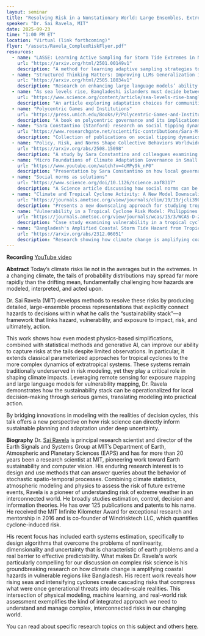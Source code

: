 ```yaml
---
layout: seminar
title: "Resolving Risk in a Nonstationary World: Large Ensembles, Extremes, and Sustainability"
speaker: "Dr. Sai Ravela, MIT"
date: 2025-09-23
time: "1:00 PM ET"
location: "Virtual (link forthcoming)"
flyer: "/assets/Ravela_ComplexRiskFlyer.pdf"
resources:
  - name: "LASSE: Learning Active Sampling for Storm Tide Extremes in Non-Stationary Climate Regimes"
    url: "https://arxiv.org/html/2501.00149v1"
    description: "A method for learning adaptive sampling strategies to better characterize storm tide extremes in changing climate regimes."
  - name: "Structured Thinking Matters: Improving LLMs Generalization in Causal Inference Tasks"
    url: "https://arxiv.org/html/2505.18034v1"
    description: "Research on enhancing large language models’ ability to generalize in causal inference through structured approaches."
  - name: "As sea levels rise, Bangladeshi islanders must decide between keeping the water out—or letting it in"
    url: "https://www.science.org/content/article/sea-levels-rise-bangladeshi-islanders-must-decide-between-keeping-water-out-or-letting"
    description: "An article exploring adaptation choices for communities in Bangladesh as sea levels rise."
  - name: "Polycentric Games and Institutions"
    url: "https://press.umich.edu/Books/P/Polycentric-Games-and-Institutions2"
    description: "A book on polycentric governance and its implications for managing shared resources and institutions."
  - name: "Sara Constantino (Stanford) research on social tipping dynamics"
    url: "https://www.researchgate.net/scientific-contributions/Sara-M-Constantino-2195947376/publications/2#articles"
    description: "Collection of publications on social tipping dynamics and collective behavior."
  - name: "Policy, Risk, and Norms Shape Collective Behaviors Worldwide"
    url: "https://arxiv.org/abs/2508.15098"
    description: "A study by Sara Constantino and colleagues examining how policies, risks, and norms influence collective action globally."
  - name: "Micro Foundations of Climate Adaptation Governance in Small Island Developing States"
    url: "https://www.youtube.com/watch?v=4cMPy9k_nP0"
    description: "Presentation by Sara Constantino on how local governance and social dynamics influence climate adaptation in small island states."
  - name: "Social norms as solutions"
    url: "https://www.science.org/doi/10.1126/science.aaf8317"
    description: "A Science article discussing how social norms can be leveraged as mechanisms for solving collective challenges."
  - name: "Climate and Tropical Cyclone Activity: A New Model Downscaling Approach"
    url: "https://journals.ametsoc.org/view/journals/clim/19/19/jcli3908.1.xml"
    description: "Presents a new downscaling approach for studying tropical cyclone activity in the context of climate change."
  - name: "Vulnerability in a Tropical Cyclone Risk Model: Philippines Case Study"
    url: "https://journals.ametsoc.org/view/journals/wcas/15/3/WCAS-D-22-0049.1.xml"
    description: "Case study examining vulnerability in a tropical cyclone risk model applied to the Philippines."
  - name: "Bangladesh's Amplified Coastal Storm Tide Hazard from Tropical Cyclones and Rising Sea Levels in a Warming Climate"
    url: "https://arxiv.org/abs/2312.06051"
    description: "Research showing how climate change is amplifying coastal storm tide hazards in Bangladesh."
---
```


**Recording**
[YouTube video](https://youtu.be/KkR_uG_zrMQ)

**Abstract**
Today’s climate risks lie not in the averages but in the extremes. In a changing climate, the tails of probability distributions may spread far more rapidly than the drifting mean, fundamentally challenging how hazards are modeled, interpreted, and acted upon.

Dr. Sai Ravela (MIT) develops methods to resolve these risks by producing detailed, large-ensemble process representations that explicitly connect hazards to decisions within what he calls the “sustainability stack”—a framework that links hazard, vulnerability, and exposure to impact, risk, and ultimately, action.

This work shows how even modest physics-based simplifications, combined with statistical methods and generative AI, can improve our ability to capture risks at the tails despite limited observations. In particular, it extends classical parameterized approaches for tropical cyclones to the more complex dynamics of extratropical systems. These systems remain traditionally underserved in risk modeling, yet they play a critical role in shaping climate impacts. Leveraging remote sensing for exposure mapping and large language models for vulnerability mapping, Dr. Ravela demonstrates how the sustainability stack can be operationalized for local decision-making through serious games, translating modeling into practical action.

By bridging innovations in modeling with the realities of decision cycles, this talk offers a new perspective on how risk science can directly inform sustainable planning and adaptation under deep uncertainty.

**Biography**
Dr. [Sai Ravela]([url](https://essg.mit.edu/)) is principal research scientist and director of the Earth Signals and Systems Group at MIT’s Department of Earth, Atmospheric and Planetary Sciences (EAPS) and has for more than 20 years been a research scientist at MIT, pioneering work toward Earth sustainability and computer vision. His enduring research interest is to design and use methods that can answer queries about the behavior of stochastic spatio-temporal processes. Combining climate statistics, atmospheric modeling and physics to assess the risk of future extreme events, Ravela is a pioneer of understanding risk of extreme weather in an interconnected world. He broadly studies estimation, control, decision and information theories. He has over 125 publications and patents to his name. He received the MIT Infinite Kilometer Award for exceptional research and mentorship in 2016 and is co-founder of Windrisktech LLC, which quantifies cyclone-induced risk.

His recent focus has included earth systems estimation, specifically to design algorithms that overcome the problems of nonlinearity, dimensionality and uncertainty that is characteristic of earth problems and a real barrier to effective predictability. What makes Dr. Ravela's work particularly compelling for our discussion on complex risk science is his groundbreaking research on how climate change is amplifying coastal hazards in vulnerable regions like Bangladesh. His recent work reveals how rising seas and intensifying cyclones create cascading risks that compress what were once generational threats into decade-scale realities. This intersection of physical modeling, machine learning, and real-world risk assessment exemplifies the kind of integrated approach we need to understand and manage complex, interconnected risks in our changing world.

You can read about specific research topics on this subject and others [here](http://web.mit.edu/ravela/web/research.htm). 


